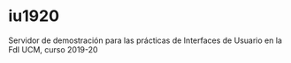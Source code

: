 # iu1920
Servidor de demostración para las prácticas de Interfaces de Usuario en la FdI UCM, curso 2019-20
